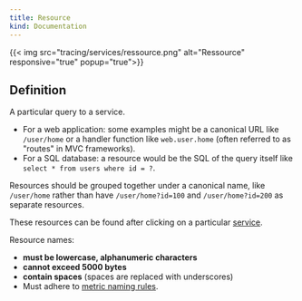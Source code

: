 ```yaml
---
title: Resource
kind: Documentation
---
```


{{< img src="tracing/services/ressource.png" alt="Ressource" responsive="true" popup="true">}}

## Definition

A particular query to a service.  

* For a web application: some examples might be a canonical URL like `/user/home` or a handler function like `web.user.home` (often referred to as "routes" in MVC frameworks).  
* For a SQL database: a resource would be the SQL of the query itself like `select * from users where id = ?`.

Resources should be grouped together under a canonical name, like `/user/home` rather than have `/user/home?id=100` and `/user/home?id=200` as separate resources.

These resources can be found after clicking on a particular [service](/tracing/services/#resource).

Resource names: 
* **must be lowercase, alphanumeric characters**
* **cannot exceed 5000 bytes**
* **contain spaces** (spaces are replaced with underscores)
* Must adhere to [metric naming rules](/developers/metrics/).